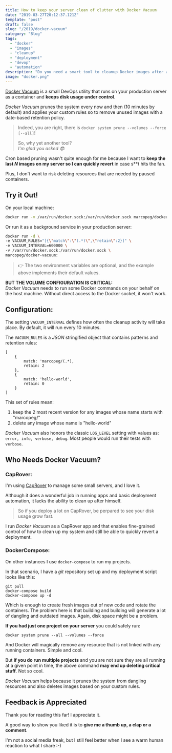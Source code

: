 ```yaml
---
title: How to keep your server clean of clutter with Docker Vacuum
date: "2019-03-27T20:12:37.121Z"
template: "post"
draft: false
slug: "/2019/docker-vacuum"
category: "Blog"
tags:
  - "docker"
  - "images"
  - "cleanup"
  - "deployment"
  - "devop"
  - "automation"
description: "Do you need a smart tool to cleanup Docker images after a new deployment? Maybe DOCKER SYSTEM PRUNE is not always enough? Read on!"
image: "docker.png"
---
```


[Docker Vacuum](https://hub.docker.com/r/marcopeg/docker-vacuum) is a small DevOps
utility that runs on your production server as a container and
**keeps disk usage under control**.

_Docker Vacuum_ prunes the system every now and then (10 minutes by default) and applies
your custom rules so to remove unused images with a date-based retention policy.

> Indeed, you are right, there is `docker system prune --volumes --force [--all]`!  
>
> So, why yet another tool?  
> _I'm glad you asked 😎._

Cron based pruning wasn't quite enough for me because I want to **keep the last _N_ images on my server so I can quickly revert** in case s**t hits the fan. 

Plus, I don't want to risk deleting resources that are
needed by paused containers.

## Try it Out!

On your local machine:

```bash
docker run -v /var/run/docker.sock:/var/run/docker.sock marcopeg/docker-vacuum
```

Or run it as a background service in your production server:

```bash
docker run -d \
-e VACUUM_RULES="[{\"match\":\"(.*)\",\"retain\":2}]" \
-e VACUUM_INTERVAL=600000 \
-v /var/run/docker.sock:/var/run/docker.sock \
marcopeg/docker-vacuum:
```

> 👉 The two environment variables are optional, and the example above implements their default values.

**BUT THE VOLUME CONFIGURATION IS CRITICAL:**  
_Docker Vacuum_ needs to run some Docker commands on your
behalf on the host machine. Without direct access to the Docker socket, it won't work.

## Configuration:

The setting `VACUUM_INTERVAL` defines how often the cleanup activity will take place.
By default, it will run every 10 minutes.

The `VACUUM_RULES` is a _JSON_ stringified object that contains patterns and retention
rules:

    [
        {
            match: 'marcopeg/(.*),
            retain: 2
        },
        {
            match: 'hello-world',
            retain: 0
        }
    ]

This set of rules mean:

1. keep the 2 most recent version for any images whose name starts with "marcopeg/"
2. delete any image whose name is "hello-world"

_Docker Vacuum_ also honors the classic `LOG_LEVEL` setting with values as:
`error, info, verbose, debug`. Most people would run their tests with `verbose`.

## Who Needs Docker Vacuum?

### CapRover:

I'm using [CapRover](https://caprover.com/) to manage some small servers, and I love it.

Although it does a wonderful job in running apps and basic deployment automation, it lacks the ability to clean up after himself.

> So if you deploy a lot on CapRover,
> be perpared to see your disk usage grow fast.

I run _Docker Vacuum_ as a CapRover app and that enables fine-grained control of how to clean up my system and still be able to quickly revert a deployment.

### DockerCompose:

On other instances I use `docker-compose` to run my projects.

In that scenario, I have a _git_ repository set up and my deployment script looks like this:

    git pull
    docker-compose build
    docker-compose up -d

Which is enough to create fresh images out of new code and rotate the containers.
The problem here is that building and building will generate a lot of dangling
and outdated images. Again, disk space might be a problem.

**If you had just one project on your server** you could safely run:

    docker system prune --all --volumes --force

And Docker will magically remove any resource that is not linked with any running
containers. Simple and cool.

But **if you do run multiple projects** and you are not sure they are all running at a given
point in time, the above command **may end up deleting critical stuff**. Not so cool.

_Docker Vacuum_ helps because it prunes the system from dangling resources and also deletes
images based on your custom rules.

## Feedback is Appreciated

Thank you for reading this far!
I appreciate it.

A good way to show you liked it is to **give me a thumb up, a clap or a comment**.

I'm not a social media freak, but I still feel better when I see a warm
human reaction to what I share :-)
